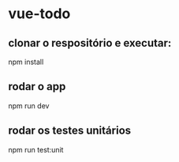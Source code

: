 # vue-todo

## clonar o respositório e executar:
npm install

## rodar o app
npm run dev

## rodar os testes unitários
npm run test:unit
